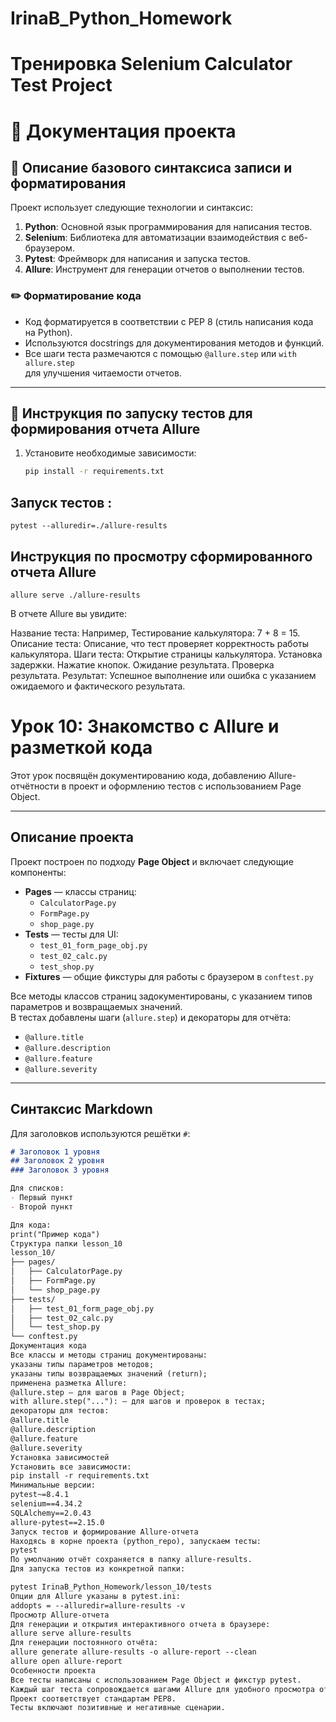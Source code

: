# IrinaB_Python_Homework
# Тренировка Selenium Calculator Test Project
# 📘 Документация проекта
## 🧾 Описание базового синтаксиса записи и форматирования

Проект использует следующие технологии и синтаксис:

1. **Python**: Основной язык программирования для написания тестов.
2. **Selenium**: Библиотека для автоматизации взаимодействия с веб-браузером.
3. **Pytest**: Фреймворк для написания и запуска тестов.
4. **Allure**: Инструмент для генерации отчетов о выполнении тестов.

### ✏️ Форматирование кода

- Код форматируется в соответствии с PEP 8 (стиль написания кода на Python).
- Используются docstrings для документирования методов и функций.
- Все шаги теста размечаются с помощью `@allure.step` или `with allure.step`  
  для улучшения читаемости отчетов.

---

## 🚀 Инструкция по запуску тестов для формирования отчета Allure

1. Установите необходимые зависимости:
   ```bash
   pip install -r requirements.txt
## Запуск тестов :

    pytest --alluredir=./allure-results

## Инструкция по просмотру сформированного отчета Allure
    allure serve ./allure-results
В отчете Allure вы увидите:

Название теста: Например, Тестирование калькулятора: 7 + 8 = 15.
Описание теста: Описание, что тест проверяет корректность работы калькулятора.
Шаги теста:
Открытие страницы калькулятора.
Установка задержки.
Нажатие кнопок.
Ожидание результата.
Проверка результата.
Результат: Успешное выполнение или ошибка с указанием ожидаемого и фактического результата.


# Урок 10: Знакомство с Allure и разметкой кода

Этот урок посвящён документированию кода, добавлению Allure-отчётности в проект и оформлению тестов с использованием Page Object.

---

## Описание проекта

Проект построен по подходу **Page Object** и включает следующие компоненты:

- **Pages** — классы страниц:
  - `CalculatorPage.py`
  - `FormPage.py`
  - `shop_page.py`
- **Tests** — тесты для UI:
  - `test_01_form_page_obj.py`
  - `test_02_calc.py`
  - `test_shop.py`
- **Fixtures** — общие фикстуры для работы с браузером в `conftest.py`

Все методы классов страниц задокументированы, с указанием типов параметров и возвращаемых значений.  
В тестах добавлены шаги (`allure.step`) и декораторы для отчёта:

- `@allure.title`
- `@allure.description`
- `@allure.feature`
- `@allure.severity`

---

## Синтаксис Markdown

Для заголовков используются решётки `#`:

```markdown
# Заголовок 1 уровня
## Заголовок 2 уровня
### Заголовок 3 уровня

Для списков:
- Первый пункт
- Второй пункт

Для кода:
print("Пример кода")
Структура папки lesson_10
lesson_10/
├── pages/
│   ├── CalculatorPage.py
│   ├── FormPage.py
│   └── shop_page.py
├── tests/
│   ├── test_01_form_page_obj.py
│   ├── test_02_calc.py
│   └── test_shop.py
└── conftest.py
Документация кода
Все классы и методы страниц документированы:
указаны типы параметров методов;
указаны типы возвращаемых значений (return);
применена разметка Allure:
@allure.step — для шагов в Page Object;
with allure.step("..."): — для шагов и проверок в тестах;
декораторы для тестов:
@allure.title
@allure.description
@allure.feature
@allure.severity
Установка зависимостей
Установить все зависимости:
pip install -r requirements.txt
Минимальные версии:
pytest~=8.4.1
selenium==4.34.2
SQLAlchemy==2.0.43
allure-pytest==2.15.0
Запуск тестов и формирование Allure-отчета
Находясь в корне проекта (python_repo), запускаем тесты:
pytest
По умолчанию отчёт сохраняется в папку allure-results.
Для запуска тестов из конкретной папки:

pytest IrinaB_Python_Homework/lesson_10/tests
Опции для Allure указаны в pytest.ini:
addopts = --alluredir=allure-results -v
Просмотр Allure-отчета
Для генерации и открытия интерактивного отчета в браузере:
allure serve allure-results
Для генерации постоянного отчёта:
allure generate allure-results -o allure-report --clean
allure open allure-report
Особенности проекта
Все тесты написаны с использованием Page Object и фикстур pytest.
Каждый шаг теста сопровождается шагами Allure для удобного просмотра отчета.
Проект соответствует стандартам PEP8.
Тесты включают позитивные и негативные сценарии.
